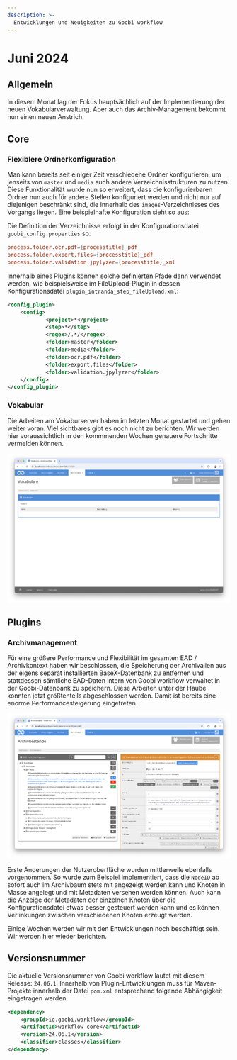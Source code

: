 ```yaml
---
description: >-
  Entwicklungen und Neuigkeiten zu Goobi workflow
---
```


# Juni 2024

## Allgemein
In diesem Monat lag der Fokus hauptsächlich auf der Implementierung der neuen Vokabularverwaltung. Aber auch das Archiv-Management bekommt nun einen neuen Anstrich.


## Core  

### Flexiblere Ordnerkonfiguration
Man kann bereits seit einiger Zeit verschiedene Ordner konfigurieren, um jenseits von `master` und `media` auch andere Verzeichnisstrukturen zu nutzen. Diese Funktionalität wurde nun so erweitert, dass die konfigurierbaren Ordner nun auch für andere Stellen konfiguriert werden und nicht nur auf diejenigen beschränkt sind, die innerhalb des `images`-Verzeichnisses des Vorgangs liegen. Eine beispielhafte Konfiguration sieht so aus:

Die Definition der Verzeichnisse erfolgt in der Konfigurationsdatei `goobi_config.properties` so:

```toml
process.folder.ocr.pdf={processtitle}_pdf
process.folder.export.files={processtitle}_pdf
process.folder.validation.jpylyzer={processtitle}_xml
```

Innerhalb eines Plugins können solche definierten Pfade dann verwendet werden, wie beispielsweise im FileUpload-Plugin in dessen Konfigurationsdatei `plugin_intranda_step_fileUpload.xml`:

```xml
<config_plugin>
    <config>
            <project>*</project>
            <step>*</step>
            <regex>/.*/</regex>
            <folder>master</folder>
            <folder>media</folder>
            <folder>ocr.pdf</folder>
            <folder>export.files</folder>
            <folder>validation.jpylyzer</folder>                        
    </config>
</config_plugin>
```

### Vokabular
Die Arbeiten am Vokaburserver haben im letzten Monat gestartet und gehen weiter voran. Viel sichtbares gibt es noch nicht zu berichten. Wir werden hier voraussichtlich in den kommmenden Wochen genauere Fortschritte vermelden können.

![Viel gibt es noch nicht zu sehen](202406_vocabulary_de.png)

## Plugins 

### Archivmanagement  
Für eine größere Performance und Flexibilität im gesamten EAD / Archivkontext haben wir beschlossen, die Speicherung der Archivalien aus der eigens separat installierten BaseX-Datenbank zu entfernen und stattdessen sämtliche EAD-Daten intern von Goobi workflow verwaltet in der Goobi-Datenbank zu speichern. Diese Arbeiten unter der Haube konnten jetzt größtenteils abgeschlossen werden. Damit ist bereits eine enorme Performancesteigerung eingetreten.

![Überarbeitete Oberfläche des Archiv-Managements](202406_archives_de.png)

Erste Änderungen der Nutzeroberfläche wurden mittlerweile ebenfalls vorgenommen. So wurde zum Beispiel implementiert, dass die `NodeID` ab sofort auch im Archivbaum stets mit angezeigt werden kann und Knoten in Masse angelegt und mit Metadaten versehen werden können. Auch kann die Anzeige der Metadaten der einzelnen Knoten über die Konfigurationsdatei etwas besser gesteuert werden kann und es können Verlinkungen zwischen verschiedenen Knoten erzeugt werden.

Einige Wochen werden wir mit den Entwicklungen noch beschäftigt sein. Wir werden hier wieder berichten.


## Versionsnummer
Die aktuelle Versionsnummer von Goobi workflow lautet mit diesem Release: `24.06.1`. Innerhalb von Plugin-Entwicklungen muss für Maven-Projekte innerhalb der Datei `pom.xml` entsprechend folgende Abhängigkeit eingetragen werden:

```xml
<dependency>
    <groupId>io.goobi.workflow</groupId>
    <artifactId>workflow-core</artifactId>
    <version>24.06.1</version>
    <classifier>classes</classifier>
</dependency>
```